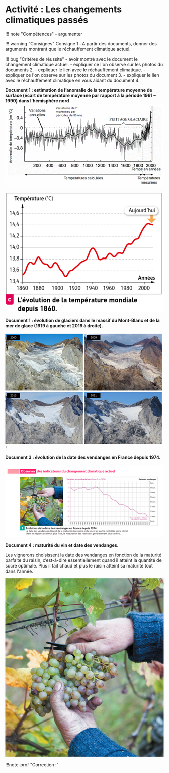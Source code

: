 # Activité : Les changements climatiques passés

!!! note "Compétences"
    - argumenter

!!! warning "Consignes"
    Consigne 1 : A partir des documents, donner des arguments montrant que le réchauffement climatique actuel.

!!! bug "Critères de réussite"
    - avoir montré avec le document le changement climatique actuel.
    - expliquer ce l'on observe sur les photos du documents 2. 
    - expliquer le lien avec le réchauffement climatique.
    - expliquer ce l'on observe sur les photos du document 3. 
    - expliquer le lien avec le réchauffement climatique en vous aidant du document 4.



**Document 1 : estimation de l’anomalie de la température moyenne de surface (écart de température moyenne par rapport à la période 1961 – 1990) dans l’hémisphère nord**  
![](Pictures/graphTempMoyenne0-2010.png)


![](Pictures/graphTempMoyenne1860-2010.png)


**Document 1 : évolution de glaciers dans le massif du Mont-Blanc et de la mer de glace (1919 à gauche et 2019 à droite).**

![L'évolution du glacier d'Ossoue (massif de Vignemale) sur ces dernières années. © Pierre René](image-1.png)
!

**Document 3 : évolution de la date des vendanges en France depuis 1974.**

![](Pictures/graphDateVendanges.png)

**Document 4 : maturité du vin et date des vendanges.**

Les vignerons choisissent la date des vendanges en fonction de la maturité parfaite du raisin, c’est-à-dire essentiellement quand il atteint la quantité de sucre optimale. Plus il fait chaud et plus le raisin atteint sa maturité tout dans l'année.

![photo de vendange](Pictures/photoVendanges.png)





!!!note-prof "Correction :"



